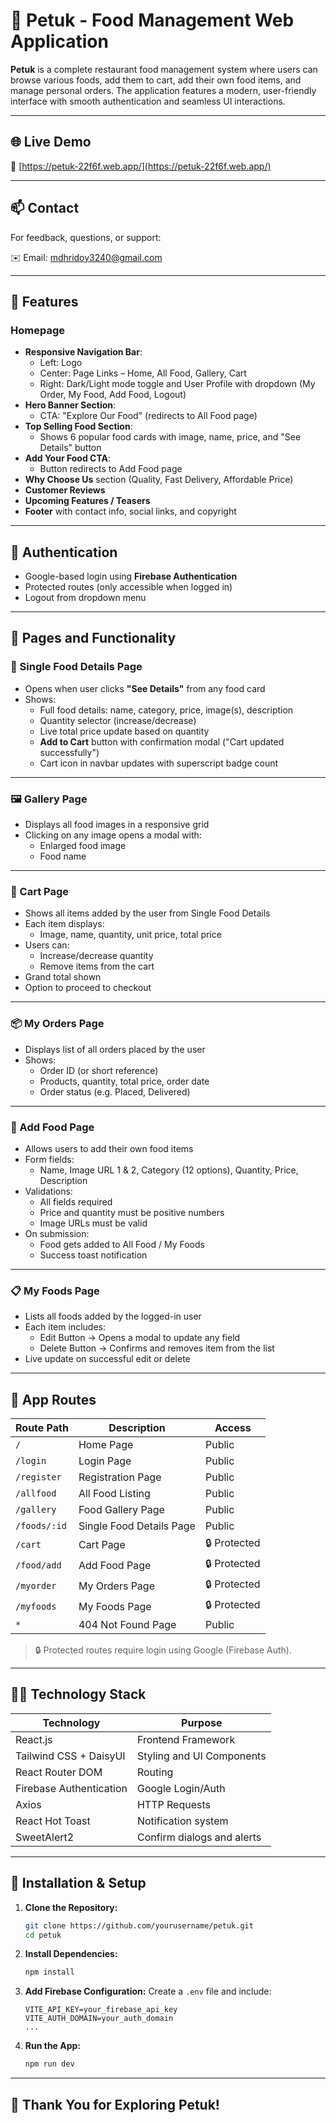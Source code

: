 # 🥘 Petuk - Food Management Web Application

**Petuk** is a complete restaurant food management system where users can browse various foods, add them to cart, add their own food items, and manage personal orders. The application features a modern, user-friendly interface with smooth authentication and seamless UI interactions.

---

## 🌐 Live Demo

🔗 [https://petuk-22f6f.web.app/](https://petuk-22f6f.web.app/)

---

## 📫 Contact

For feedback, questions, or support:

✉️ Email: [mdhridoy3240@gmail.com](mailto:mdhridoy3240@gmail.com)

---

## 🚀 Features

### Homepage
- **Responsive Navigation Bar**:
  - Left: Logo
  - Center: Page Links – Home, All Food, Gallery, Cart
  - Right: Dark/Light mode toggle and User Profile with dropdown (My Order, My Food, Add Food, Logout)
- **Hero Banner Section**:
  - CTA: "Explore Our Food" (redirects to All Food page)
- **Top Selling Food Section**:
  - Shows 6 popular food cards with image, name, price, and "See Details" button
- **Add Your Food CTA**:
  - Button redirects to Add Food page
- **Why Choose Us** section (Quality, Fast Delivery, Affordable Price)
- **Customer Reviews**
- **Upcoming Features / Teasers**
- **Footer** with contact info, social links, and copyright

---

## 🔐 Authentication

- Google-based login using **Firebase Authentication**
- Protected routes (only accessible when logged in)
- Logout from dropdown menu

---

## 📄 Pages and Functionality

### 🧾 Single Food Details Page
- Opens when user clicks **"See Details"** from any food card
- Shows:
  - Full food details: name, category, price, image(s), description
  - Quantity selector (increase/decrease)
  - Live total price update based on quantity
  - **Add to Cart** button with confirmation modal ("Cart updated successfully")
  - Cart icon in navbar updates with superscript badge count

---

### 🖼️ Gallery Page
- Displays all food images in a responsive grid
- Clicking on any image opens a modal with:
  - Enlarged food image
  - Food name

---

### 🛒 Cart Page
- Shows all items added by the user from Single Food Details
- Each item displays:
  - Image, name, quantity, unit price, total price
- Users can:
  - Increase/decrease quantity
  - Remove items from the cart
- Grand total shown
- Option to proceed to checkout

---

### 📦 My Orders Page
- Displays list of all orders placed by the user
- Shows:
  - Order ID (or short reference)
  - Products, quantity, total price, order date
  - Order status (e.g. Placed, Delivered)

---

### 🍳 Add Food Page
- Allows users to add their own food items
- Form fields:
  - Name, Image URL 1 & 2, Category (12 options), Quantity, Price, Description
- Validations:
  - All fields required
  - Price and quantity must be positive numbers
  - Image URLs must be valid
- On submission:
  - Food gets added to All Food / My Foods
  - Success toast notification

---

### 📋 My Foods Page
- Lists all foods added by the logged-in user
- Each item includes:
  - Edit Button → Opens a modal to update any field
  - Delete Button → Confirms and removes item from the list
- Live update on successful edit or delete

---

## 🔗 App Routes

| Route Path         | Description                            | Access       |
|--------------------|----------------------------------------|--------------|
| `/`                | Home Page                              | Public       |
| `/login`           | Login Page                             | Public       |
| `/register`        | Registration Page                      | Public       |
| `/allfood`         | All Food Listing                       | Public       |
| `/gallery`         | Food Gallery Page                      | Public       |
| `/foods/:id`       | Single Food Details Page               | Public       |
| `/cart`            | Cart Page                              | 🔒 Protected |
| `/food/add`        | Add Food Page                          | 🔒 Protected |
| `/myorder`         | My Orders Page                         | 🔒 Protected |
| `/myfoods`         | My Foods Page                          | 🔒 Protected |
| `*`                | 404 Not Found Page                     | Public       |

> 🔒 Protected routes require login using Google (Firebase Auth).

---

## 🧑‍💻 Technology Stack

| Technology             | Purpose                      |
|------------------------|------------------------------|
| React.js               | Frontend Framework           |
| Tailwind CSS + DaisyUI | Styling and UI Components    |
| React Router DOM       | Routing                      |
| Firebase Authentication| Google Login/Auth            |
| Axios                  | HTTP Requests                |
| React Hot Toast        | Notification system          |
| SweetAlert2            | Confirm dialogs and alerts   |

---

## 📂 Installation & Setup

1. **Clone the Repository:**
   ```bash
   git clone https://github.com/yourusername/petuk.git
   cd petuk
   ```

2. **Install Dependencies:**
   ```bash
   npm install
   ```

3. **Add Firebase Configuration:**
   Create a `.env` file and include:
   ```
   VITE_API_KEY=your_firebase_api_key
   VITE_AUTH_DOMAIN=your_auth_domain
   ...
   ```

4. **Run the App:**
   ```bash
   npm run dev
   ```

---

## 🎉 Thank You for Exploring Petuk!
